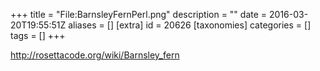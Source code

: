 +++
title = "File:BarnsleyFernPerl.png"
description = ""
date = 2016-03-20T19:55:51Z
aliases = []
[extra]
id = 20626
[taxonomies]
categories = []
tags = []
+++

http://rosettacode.org/wiki/Barnsley_fern
